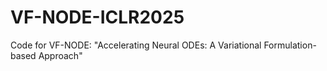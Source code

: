 # VF-NODE-ICLR2025
Code for VF-NODE: "Accelerating Neural ODEs: A Variational Formulation-based Approach"
